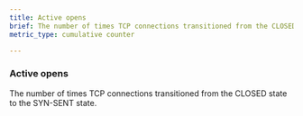 ```yaml
---
title: Active opens
brief: The number of times TCP connections transitioned from the CLOSED state to the SYN-SENT state.
metric_type: cumulative counter

---
```

### Active opens

The number of times TCP connections transitioned from the CLOSED state to the SYN-SENT state.
